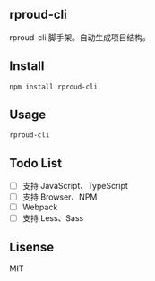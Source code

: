 ## rproud-cli
rproud-cli 脚手架。自动生成项目结构。

## Install

```sh
npm install rproud-cli
```

## Usage

```sh
rproud-cli
```

## Todo List
- [ ] 支持 JavaScript、TypeScript
- [ ] 支持 Browser、NPM
- [ ] Webpack
- [ ] 支持 Less、Sass

## Lisense
MIT
